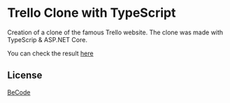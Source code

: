 # Trello Clone with TypeScript

Creation of a clone of the famous Trello website. The clone was made with TypeScrip & ASP.NET Core.


You can check the result [here](https://trelloclonets.azurewebsites.net)
## License
[BeCode](https://becode.org/fr/)

